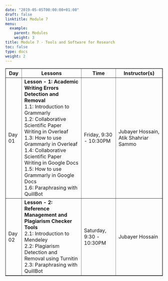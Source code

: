 ```yaml
---
date: "2019-05-05T00:00:00+01:00"
draft: false
linktitle: Module 7
menu:
  example:
    parent: Modules
    weight: 3
title: Module 7 - Tools and Software for Research
toc: false
type: docs
weight: 2
---
```



<table border = "1">
        <tr>
            <th style="text-align:center">Day</th>
            <th style="text-align:center">Lessons</th>
            <th style="text-align:center">Time</th>
            <th style="text-align:center">Instructor(s)</th>
        </tr>
        <tr>
           <td>Day 01</td>
           <td>
           <b>Lesson - 1: Academic Writing Errors Detection and Removal</b> <br>
           1.1: Introduction to Grammarly<br/>
           1.2: Collaborative Scientific Paper Writing in Overleaf<br/>
           1.3: How to use Grammarly in Overleaf<br/>
           1.4: Collaborative Scientific Paper Writing in Google Docs<br/>
           1.5: How to use Grammarly in Google Docs<br/>
           1.6: Paraphrasing with QuillBot<br>
           </td>
           <td>
            Friday, 9:30 - 10:30PM
           </td>
           <td>Jubayer Hossain, Atik Shahriar Sammo</td>
        </tr>
        <tr>
        <td>Day 02 </td>
        <td>
        <b>Lesson - 2: Reference Management and Plagiarism Checker Tools</b> <br>
        2.1: Introduction to Mendeley<br/>
        2.2: Plagiarism Detection and Removal using Turnitin<br/>
        2.3: Paraphrasing with QuillBot<br>
        </td>
           <td>Saturday, 9:30 - 10:30PM</td>
           <td>Jubayer Hossain</td>
        </tr>
 </table>
